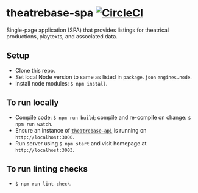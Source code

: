 # theatrebase-spa [![CircleCI](https://circleci.com/gh/andygout/theatrebase-spa/tree/master.svg?style=svg)](https://circleci.com/gh/andygout/theatrebase-spa/tree/master)

Single-page application (SPA) that provides listings for theatrical productions, playtexts, and associated data.

## Setup
- Clone this repo.
- Set local Node version to same as listed in `package.json` `engines.node`.
- Install node modules: `$ npm install`.

## To run locally
- Compile code: `$ npm run build`; compile and re-compile on change: `$ npm run watch`.
- Ensure an instance of [`theatrebase-api`](https://github.com/andygout/theatrebase-api) is running on `http://localhost:3000`.
- Run server using `$ npm start` and visit homepage at `http://localhost:3003`.

## To run linting checks
- `$ npm run lint-check`.
